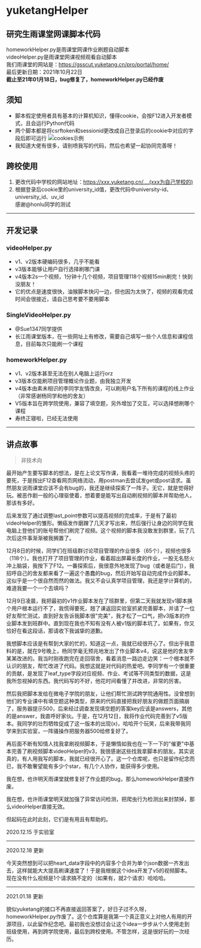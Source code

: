 # yuketangHelper
## 研究生雨课堂网课脚本代码
homeworkHelper.py是雨课堂网课作业刷题自动脚本  
videoHelper.py是雨课堂网课视频观看自动脚本  
我们雨课堂的网站是：https://gsscut.yuketang.cn/pro/portal/home/  
最后更新日期：2021年10月22日  
**截止至21年01月18日，bug修复了，homeworkHelper.py已经作废**

## 须知
- 脚本假定使用者具有基本的计算机知识，懂得cookie，会按F12进入开发者模式，且会运行Python代码  
- 两个脚本都是将csrftoken和sessionid更改成自己登录后的cookie中对应的字段后即可运行
![cookies示例](cookie.png)
- 我知道大佬有很多，请别喷我写的代码，然后也希望一起协同完善呀！

## 跨校使用
1. 更改代码中学校的网站地址：https://xxx.yuketang.cn/....(xxx为自己学校的)
2. 根据登录后cookie里的university_id值，更改代码中university-id、university_id、uv_id  
感谢@honlu同学的测试
---

## 开发记录
### videoHelper.py
- v1、v2版本硬编码很多，几乎不能看
- v3版本能够让用户自行选择刷哪门课
- v4版本2s一个视频，1分钟十几个视频，项目管理118个视频15min刷完！快到没朋友！
- 它的优点是速度很快，油猴脚本快闪一边，但也因为太快了，视频的观看完成时间会很接近，请自己思考要不要用脚本

### SingleVideoHelper.py
- @Sue1347同学提供
- 长江雨课堂版本，在一些网址上有修改，需要自己填写一些个人信息和课程信息，目前每次只能刷一个课程

### homeworkHelper.py  
- v1、v2版本甚至无法在别人电脑上运行orz
- v3版本仅能刷项目管理概论作业题，由我独立开发
- v4版本由素未相识的李同学友情改良，可以刷用户名下所有的课程的线上作业（非常感谢杨同学和他的舍友）
- V5版本旨在跨学院使用，兼容了填空题，另外增加了交互，可以选择想刷哪个课程
- 寿终正寝啦，已经无法使用



---

## 讲点故事
> 非技术向

最开始产生要写脚本的想法，是在上论文写作课，我看着一堆待完成的视频头疼的要死，于是按出F12查看网页网络流动，用postman去尝试发get或post请求。虽然朋友说雨课堂应该不会有bug的，我还是继续探索了一阵子。无它，就是觉得好玩。被恶作剧一般的心理驱使着，想着要是能写出自动刷视频的脚本并帮助他人，那该有多好。

后来发现了通过调整last_point参数可以提高视频的完成率，于是有了最初videoHelper的雏形。懒癌发作磨蹭了几天才写出来，然后强行让身边的同学在我电脑上登他们的账号帮他们刷完了视频。这个视频的脚本我没敢发到群里，玩了几次后这件事渐渐被我搁置了。

12月8日的时候，同学们在班级群讨论项目管理的作业很多（65个），视频也很多（118个）。我也打开了项目管理的作业，看着超出屏幕长度的作业，一股无名怒火冲上脑袋，我按下了F12。一番探索后，我很意外地发现了bug（或者是后门），我招呼自己的舍友都来看了一遍这个愚蠢的bug，然后开始写自动完成作业的脚本。这似乎是一个很自然而然的做法。我又不会认真学项目管理，我还是学计算机的，难道我要一个一个去填吗？

12月9日凌晨，我把最初的v1作业脚本发在了班群里，但第二天我就发现v1脚本换个用户根本运行不了，我慌得要死，翘了课返回实验室抓紧完善脚本，并请了一位好友帮忙测试，直到好友告诉我脚本很"完美"，我才松了一口气，把v3版本的作业脚本发到班群中。直到现在我也不知有没有人被v1版的脚本坑了。如果有，你又恰好在看这段话，那请收下我诚挚的道歉。

我想脚本应该是有帮到大家的忙的，知道这一点，我就已经很开心了。但出乎我意料的是，就在9号晚上，杨同学毫无预兆地发出了作业脚本v4，说这是他的舍友李某某改进的。我当时刚夜跑完在走回宿舍，看着消息一路边走边笑：一个根本就不认识的朋友，帮忙改进了代码。我想这就是对代码的热爱吧。李同学有一个很重要的贡献，是发现了leaf_type字段对应视频、作业、考试等不同类型的数据，这是我所忽视掉的东西。我代码写的不好，他花时间看懂了并改进，非常的厉害。

然后我把脚本发给在微电子学院的朋友，让他们帮忙测试跨学院通用性。没曾想到他们的专业课中有填空题这种类型，原来的代码直接把我好朋友的做题页面搞崩了，服务器提示500，后来经过调查发现填空题的答案key应该是answers，其他的是answer，我直呼好家伙。于是，在12月12日，我将作业代码完善到了v5版本。我同学的壮烈牺牲促成了这一版本的出现(x)，哈哈开个玩笑，后来我带我同学来到实验室，一阵骚操作把服务器500给修复好了。

再后面不断有知情人找我拿刷视频脚本，于是懒惰如我也在一下一下的"催更"中基本完善了刷视频脚本videoHelper的v3，我很感谢这些找我拿脚本的朋友。其实说真的，有人用我写的脚本，我就已经很开心了。这一个仓库呢，也只是留作纪念而已，我不敢奢望能有多少个star，有几个人协作，能获得多少使用。

我在想，也许明天雨课堂就修复好了作业题的bug，那么homeworkHelper直接作废。

我在想，也许雨课堂明天就加强了异常访问检测，把爬虫行为检测出来封禁掉，那么videoHelper直接无效。

但起码在此时此刻，它们是有用且有帮助的。

2020.12.15 于实验室

---

2020.12.18 更新

今天突然想到可以把heart_data字段中的内容多个合并为单个json数据一齐发出去，这样就能大大提高刷课速度了！于是我根据这个idea开发了v5的视频脚本。现在没有什么视频是1个请求搞不定的（如果有，就2个请求）哈哈哈。

---

2021.01.18 更新

貌似yuketang的接口不再直接返回答案了，好日子过不久呀，homeworkHelper.py作废了。这个仓库算是我第一个真正意义上对他人有用的开源项目，以此留作纪念吧。最初我也没想过会让这个idea一步步从个人使用走到班级使用，再到跨学院使用，最后到跨校使用。不管怎样，这是很好玩的一次经历。
